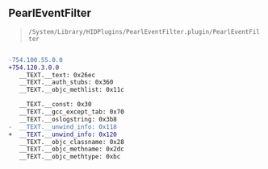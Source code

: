 ## PearlEventFilter

> `/System/Library/HIDPlugins/PearlEventFilter.plugin/PearlEventFilter`

```diff

-754.100.55.0.0
+754.120.3.0.0
   __TEXT.__text: 0x26ec
   __TEXT.__auth_stubs: 0x360
   __TEXT.__objc_methlist: 0x11c

   __TEXT.__const: 0x30
   __TEXT.__gcc_except_tab: 0x70
   __TEXT.__oslogstring: 0x3b8
-  __TEXT.__unwind_info: 0x118
+  __TEXT.__unwind_info: 0x120
   __TEXT.__objc_classname: 0x28
   __TEXT.__objc_methname: 0x2dc
   __TEXT.__objc_methtype: 0xbc

```
